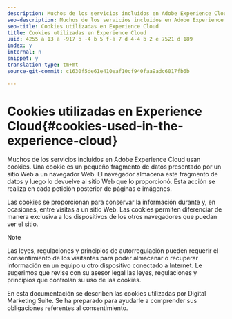 ```yaml
---
description: Muchos de los servicios incluidos en Adobe Experience Cloud usan cookies. Una cookie es un pequeño fragmento de datos presentado por un sitio Web a un navegador Web. El navegador almacena este fragmento de datos y luego lo devuelve al sitio Web que lo proporcionó. Esta acción se realiza en cada petición posterior de páginas e imágenes.
seo-description: Muchos de los servicios incluidos en Adobe Experience Cloud usan cookies. Una cookie es un pequeño fragmento de datos presentado por un sitio Web a un navegador Web. El navegador almacena este fragmento de datos y luego lo devuelve al sitio Web que lo proporcionó. Esta acción se realiza en cada petición posterior de páginas e imágenes.
seo-title: Cookies utilizadas en Experience Cloud
title: Cookies utilizadas en Experience Cloud
uuid: 4255 a 13 a -917 b -4 b 5 f-a 7 d 4-4 b 2 e 7521 d 189
index: y
internal: n
snippet: y
translation-type: tm+mt
source-git-commit: c1630f5de61e410eaf10cf940faa9adc6017fb6b

---
```



# Cookies utilizadas en Experience Cloud{#cookies-used-in-the-experience-cloud}

Muchos de los servicios incluidos en Adobe Experience Cloud usan cookies. Una cookie es un pequeño fragmento de datos presentado por un sitio Web a un navegador Web. El navegador almacena este fragmento de datos y luego lo devuelve al sitio Web que lo proporcionó. Esta acción se realiza en cada petición posterior de páginas e imágenes.

Las cookies se proporcionan para conservar la información durante y, en ocasiones, entre visitas a un sitio Web. Las cookies permiten diferenciar de manera exclusiva a los dispositivos de los otros navegadores que puedan ver el sitio.

>[!NOTE]
>
>Las leyes, regulaciones y principios de autorregulación pueden requerir el consentimiento de los visitantes para poder almacenar o recuperar información en un equipo u otro dispositivo conectado a Internet. Le sugerimos que revise con su asesor legal las leyes, regulaciones y principios que controlan su uso de las cookies.

En esta documentación se describen las cookies utilizadas por Digital Marketing Suite. Se ha preparado para ayudarle a comprender sus obligaciones referentes al consentimiento.
